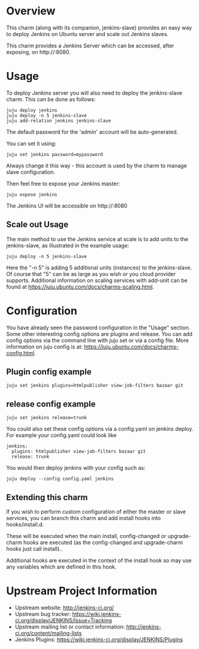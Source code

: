 # Overview

This charm (along with its companion, jenkins-slave) provides an easy way to deploy Jenkins on Ubuntu server and scale out Jenkins slaves.

This charm provides a Jenkins Server which can be accessed, after exposing, on http://<master>:8080.

# Usage

To deploy Jenkins server you will also need to deploy the jenkins-slave charm. This can be done as follows:

    juju deploy jenkins
    juju deploy -n 5 jenkins-slave
    juju add-relation jenkins jenkins-slave

The default password for the 'admin' account will be auto-generated.

You can set it using:

    juju set jenkins password=mypassword

Always change it this way - this account is used by the charm to manage slave configuration.

Then feel free to expose your Jenkins master:

    juju expose jenkins

The Jenkins UI will be accessible on http://<master>:8080

## Scale out Usage

The main method to use the Jenkins service at scale is to add units to the jenkins-slave, as illustrated in the example usage:

    juju deploy -n 5 jenkins-slave

Here the "-n 5" is adding 5 additional units (instances) to the jenkins-slave. Of course that "5" can be as large as you wish or you cloud provider supports. Additional information on scaling services with add-unit can be found at https://juju.ubuntu.com/docs/charms-scaling.html.


# Configuration

You have already seen the password configuration in the "Usage" section. Some other interesting config options are plugins and release. You can add config options via the command line with juju set or via a config file. More information on juju config is at: https://juju.ubuntu.com/docs/charms-config.html.

## Plugin config example

    juju set jenkins plugins=htmlpublisher view-job-filters bazaar git

## release config example

    juju set jenkins release=trunk

 
You could also set these config options via a config.yaml on jenkins deploy. For example your config.yaml could look like

    jenkins:
      plugins: htmlpublisher view-job-filters bazaar git 
      release: trunk 

You would then deploy jenkins with your config such as:

    juju deploy --config config.yaml jenkins
 
## Extending this charm

If you wish to perform custom configuration of either the master
or slave services, you can branch this charm and add install hooks
into hooks/install.d.

These will be executed when the main install, config-changed or
upgrade-charm hooks are executed (as the config-changed and
upgrade-charm hooks just call install)..

Additional hooks are executed in the context of the install hook
so may use any variables which are defined in this hook.

# Upstream Project Information 

- Upstream website: http://jenkins-ci.org/
- Upstream bug tracker: https://wiki.jenkins-ci.org/display/JENKINS/Issue+Tracking
- Upstream mailing list or contact information: http://jenkins-ci.org/content/mailing-lists
- Jenkins Plugins: https://wiki.jenkins-ci.org/display/JENKINS/Plugins

